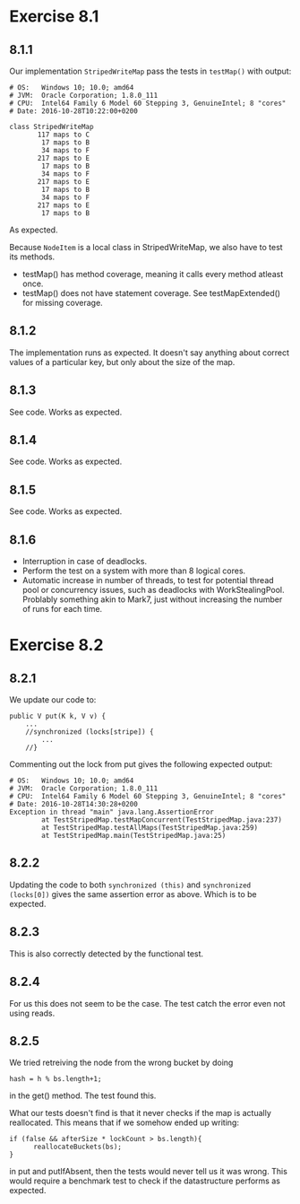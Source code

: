Exercise 8.1
============

8.1.1
------------

Our implementation `StripedWriteMap` pass the tests in `testMap()` with output:
```
# OS:   Windows 10; 10.0; amd64
# JVM:  Oracle Corporation; 1.8.0_111
# CPU:  Intel64 Family 6 Model 60 Stepping 3, GenuineIntel; 8 "cores"
# Date: 2016-10-28T10:22:00+0200

class StripedWriteMap
       117 maps to C
        17 maps to B
        34 maps to F
       217 maps to E
        17 maps to B
        34 maps to F
       217 maps to E
        17 maps to B
        34 maps to F
       217 maps to E
        17 maps to B
```
As expected.

Because `NodeItem` is a local class in StripedWriteMap, we also have to test its methods.
- testMap() has method coverage, meaning it calls every method atleast once.
- testMap() does not have statement coverage. See testMapExtended() for missing coverage.

8.1.2
------------

The implementation runs as expected. It doesn't say anything about correct values of a particular key, but only about the size of the map.

8.1.3
------------

See code. Works as expected.

8.1.4
------------

See code. Works as expected.

8.1.5
------------

See code. Works as expected.

8.1.6
------------

- Interruption in case of deadlocks.
- Perform the test on a system with more than 8 logical cores.
- Automatic increase in number of threads, to test for potential thread pool or concurrency issues, such as deadlocks with WorkStealingPool. Problably something akin to Mark7, just without increasing the number of runs for each time. 

Exercise 8.2
============
8.2.1
------------

We update our code to:
```
public V put(K k, V v) {
	...
	//synchronized (locks[stripe]) {
		...
	//}
```
Commenting out the lock from put gives the following expected output:
```
# OS:   Windows 10; 10.0; amd64
# JVM:  Oracle Corporation; 1.8.0_111
# CPU:  Intel64 Family 6 Model 60 Stepping 3, GenuineIntel; 8 "cores"
# Date: 2016-10-28T14:30:28+0200
Exception in thread "main" java.lang.AssertionError
        at TestStripedMap.testMapConcurrent(TestStripedMap.java:237)
        at TestStripedMap.testAllMaps(TestStripedMap.java:259)
        at TestStripedMap.main(TestStripedMap.java:25)
```

8.2.2
------------

Updating the code to both `synchronized (this)` and `synchronized (locks[0])` gives the same assertion error as above. Which is to be expected.

8.2.3
------------

This is also correctly detected by the functional test.

8.2.4
------------

For us this does not seem to be the case. The test catch the error even not using reads.

8.2.5
------------

We tried retreiving the node from the wrong bucket by doing

```
hash = h % bs.length+1;
```

in the get() method. The test found this.

What our tests doesn't find is that it never checks if the map is actually reallocated. This means that if we somehow ended up writing:

```
if (false && afterSize * lockCount > bs.length){
      reallocateBuckets(bs);
}
```

in put and putIfAbsent, then the tests would never tell us it was wrong. This would require a benchmark test to check if the datastructure performs as expected.
